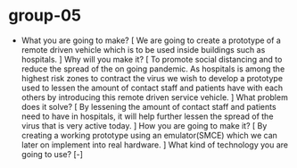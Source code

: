 # group-05

- What you are going to make?
[ We are going to create a prototype of a remote driven vehicle which is to be used inside buildings such as hospitals. ]
Why will you make it?
[ To promote social distancing and to reduce the spread of the on going pandemic. As hospitals is among the highest risk zones to contract the virus we wish to develop a prototype used to lessen the amount of contact staff and patients have with each others by introducing this remote driven service vehicle. ]
What problem does it solve?
[ By lessening the amount of contact staff and patients need to have in hospitals, it will help further lessen the spread of the virus that is very active today. ]
How you are going to make it?
[ By creating a working prototype using an emulator(SMCE) which we can later on implement into real hardware. ]
What kind of technology you are going to use?
[-]
